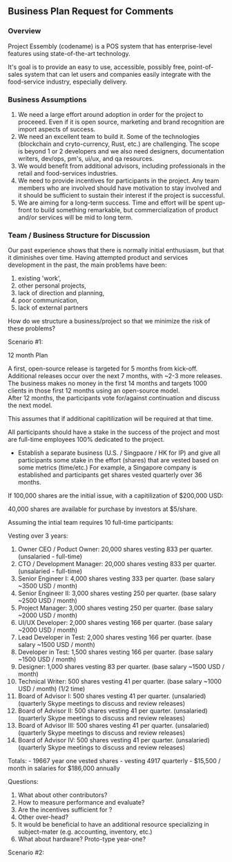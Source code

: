 ## Business Plan Request for Comments

### Overview

Project Essembly (codename) is a POS system that has enterprise-level features using state-of-the-art technology.   

It's goal is to provide an easy to use, accessible, possibly free, point-of-sales system that can let users and companies easily integrate with the food-service industry, especially delivery.

### Business Assumptions

1. We need a large effort around adoption in order for the project to proceeed.  Even if it is open source, marketing and brand recognition are import aspects of success.
2. We need an excellent team to build it.  Some of the technologies (blockchain and cryto-currency, Rust, etc.) are challenging. The scope is beyond 1 or 2 developers and we also need designers, documentation writers, dev/ops, pm's, ui/ux, and qa resources.
3. We would benefit from additional advisors, including professionals in the retail and food-services industries.
4. We need to provide incentives for participants in the project.  Any team members who are involved should have motivation to stay involved and it should be sufficient to sustain their interest if the project is successful. 
5. We are aiming for a long-term success.  Time and effort will be spent up-front to build something remarkable, but commercialization of product and/or services will be mid to long term.  

###  Team / Business Structure for Discussion

Our past experience shows that there is normally initial enthusiasm, but that it diminishes over time.  Having attempted product and services development in the past, the main prob1ems have been:

1. existing 'work', 
2. other personal projects, 
3. lack of direction and planning, 
4. poor communication, 
5. lack of external partners 


How do we structure a business/project so that we minimize the risk of these problems? 

Scenario #1:

12 month Plan

A first, open-source release is targeted for 5 months from kick-off.  Additional releases occur over the next 7 months, with ~2-3 more releases.  
The business makes no money in the first 14 months and targets 1000 clients in those first 12 months using an open-source model.  
After 12 months, the participants vote for/against continuation and discuss the next model.

This assumes that if additional capitilization will be required at that time. 

All participants should have a stake in the success of the project and most are full-time employees 100% dedicated to the project.  

 - Establish a separate business (U.S. / Singpaore / HK for IP) and give all participants some stake in the effort (shares) that are vested based on some metrics (time/etc.)  For example, a Singapore company is established and participants get shares vested quarterly over 36 months.  
 
If 100,000 shares are the initial issue, with a capitilization of $200,000 USD:

40,000 shares are available for purchase by investors at $5/share.

Assuming the intial team requires 10 full-time participants:

Vesting over 3 years:

1. Owner CEO / Poduct Owner:  20,000 shares vesting 833 per quarter.  (unsalaried - full-time)
2. CTO / Development Manager: 20,000 shares vesting 833 per quarter.  (unsalaried - full-time)
3. Senior Engineer I: 4,000 shares vesting 333 per quarter. (base salary ~3500  USD / month)
4. Senior Engineer II: 3,000 shares vesting 250 per quarter. (base salary ~2500 USD / month)
5. Project Manager: 3,000 shares vesting 250 per quarter. (base salary ~2000 USD / month)
6. UI/UX Developer: 2,000 shares vesting 166 per quarter. (base salary ~2000 USD / month)
7. Lead Developer in Test: 2,000 shares vesting 166 per quarter. (base salary ~1500 USD / month)
8. Developer in Test: 1,500 shares vesting 166 per quarter. (base salary ~1500 USD / month)
9. Designer: 1,000 shares vesting 83 per quarter. (base salary ~1500 USD / month)
10. Technical Writer: 500 shares vesting 41 per quarter. (base salary ~1000 USD / month) (1/2 time)
11. Board of Advisor I: 500 shares vesting 41 per quarter. (unsalaried) (quarterly Skype meetings to discuss and review releases)
12. Board of Advisor II: 500 shares vesting 41 per quarter. (unsalaried) (quarterly Skype meetings to discuss and review releases)
13. Board of Advisor III: 500 shares vesting 41 per quarter. (unsalaried) (quarterly Skype meetings to discuss and review releases)
14. Board of Advisor IV: 500 shares vesting 41 per quarter. (unsalaried) (quarterly Skype meetings to discuss and review releases)

Totals: 
    - 19667 year one vested shares - vesting 4917 quarterly
    - $15,500 / month in salaries for $186,000 annually

Questions:

1) What about other contributors?
2) How to measure performance and evaluate?
3) Are the incentives sufficient for ?
4) Other over-head? 
5) It would be beneficial to have an additional resource specializing in subject-mater (e.g. accounting, inventory, etc.) 
6) What about hardware?  Proto-type year-one?


Scenario #2:





